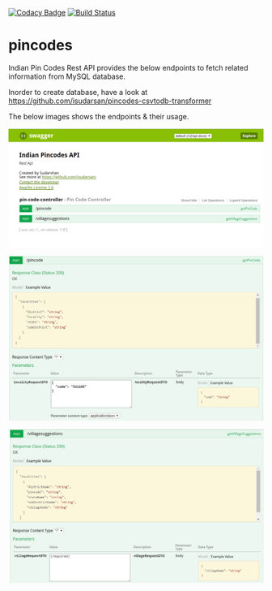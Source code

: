 [![Codacy Badge](https://api.codacy.com/project/badge/Grade/981b0545158841b3a474e5df2c192029)](https://www.codacy.com/app/sudarsan.a/pincodes?utm_source=github.com&amp;utm_medium=referral&amp;utm_content=isudarsan/pincodes&amp;utm_campaign=Badge_Grade)
[![Build Status](https://travis-ci.com/isudarsan/pincodes.svg?branch=master)](https://travis-ci.com/isudarsan/pincodes)

# pincodes

Indian Pin Codes Rest API provides the below endpoints to fetch related information from MySQL database.

Inorder to create database, have a look at https://github.com/isudarsan/pincodes-csvtodb-transformer

The below images shows the endpoints & their usage.

![Swagger API](https://github.com/isudarsan/pincodes/blob/master/PinCodes_RestAPI.PNG)

![/pincode](https://github.com/isudarsan/pincodes/blob/master/PinCodes1.PNG)

![/villagesuggestions](https://github.com/isudarsan/pincodes/blob/master/PinCodes2.PNG)
